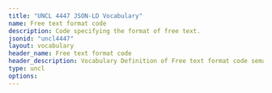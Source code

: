 ```yaml
---
title: "UNCL 4447 JSON-LD Vocabulary"
name: Free text format code
description: Code specifying the format of free text.
jsonid: "uncl4447"
layout: vocabulary
header_name: Free text format code
header_description: Vocabulary Definition of Free text format code semantics in HTML format. JSON-LD format is available at [uncl4447.jsonld](/vocabulary/uncl4447.jsonld)
type: uncl
options:
---
```

